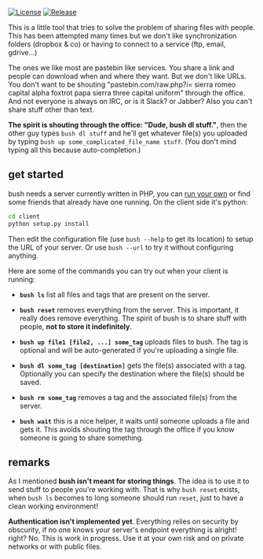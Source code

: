 [![License][license_shield]](https://raw.githubusercontent.com/BestPig/bush/master/LICENSE)
[![Release][release_shield]](https://github.com/BestPig/bush/releases)

[license_shield]: https://img.shields.io/github/license/BestPig/bush.svg?style=flat-square
[release_shield]: https://img.shields.io/github/release/BestPig/bush.svg?style=flat-square

This is a little tool that tries to solve the problem of sharing files with
people. This has been attempted many times but we don't like synchronization
folders (dropbox & co) or having to connect to a service (ftp, email, gdrive...)

The ones we like most are pastebin like services. You share a link and people
can download when and where they want. But we don't like URLs. You don't want to
be shouting "pastebin.com/raw.php?i= sierra romeo capital alpha foxtrot papa
sierra three capital uniform" through the office. And not everyone is always on
IRC, or is it Slack? or Jabber? Also you can't share stuff other than text.

**The spirit is shouting through the office: "Dude, bush dl stuff."**, then the
other guy types `bush dl stuff` and he'll get whatever file(s) you uploaded by
typing `bush up some_complicated_file_name stuff`. (You don't mind typing all
this because auto-completion.)

## get started

bush needs a server currently written in PHP, you can [run your own][phpinstall]
or find some friends that already have one running. On the client side it's
python:

```sh
cd client
python setup.py install
```

Then edit the configuration file (use `bush --help` to get its location) to
setup the URL of your server. Or use `bush --url` to try it without configuring
anything.

Here are some of the commands you can try out when your client is running:

  - **`bush ls`** list all files and tags that are present on the server.
  - **`bush reset`** removes everything from the server. This is important, it
  really does remove everything. The spirit of bush is to share stuff with
  people, **not to store it indefinitely**.

  - **`bush up file1 [file2, ...] some_tag`** uploads files to bush. The tag is
  optional and will be auto-generated if you're uploading a single file.
  - **`bush dl some_tag [destination]`** gets the file(s) associated with a
  tag. Optionally you can specify the destination where the file(s) should be
  saved.

  - **`bush rm some_tag`** removes a tag and the associated file(s) from the server.

  - **`bush wait`** this is a nice helper, it waits until someone uploads a file and
    gets it. This avoids shouting the tag through the office if you know someone
    is going to share something.

[phpinstall]: /server/README.md


## remarks

As I mentioned **bush isn't meant for storing things**. The idea is to use it to
send stuff to people you're working with. That is why `bush reset` exists, when
`bush ls` becomes to long someone should run `reset`, just to have a clean
working environment!

**Authentication isn't implemented yet**. Everything relies on security by
obscurity, if no one knows your server's endpoint everything is alright! right?
No. This is work in progress. Use it at your own risk and on private networks or
with public files.
